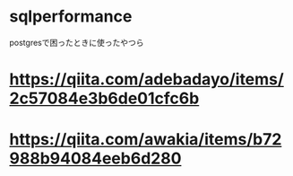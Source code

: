 # sqlperformance
postgresで困ったときに使ったやつら

# https://qiita.com/adebadayo/items/2c57084e3b6de01cfc6b
# https://qiita.com/awakia/items/b72988b94084eeb6d280
